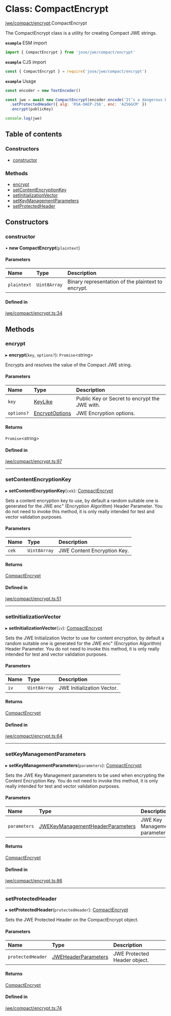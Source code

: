 # Class: CompactEncrypt

[jwe/compact/encrypt](../modules/jwe_compact_encrypt.md).CompactEncrypt

The CompactEncrypt class is a utility for creating Compact JWE strings.

**`example`** ESM import
```js
import { CompactEncrypt } from 'jose/jwe/compact/encrypt'
```

**`example`** CJS import
```js
const { CompactEncrypt } = require('jose/jwe/compact/encrypt')
```

**`example`** Usage
```js
const encoder = new TextEncoder()

const jwe = await new CompactEncrypt(encoder.encode('It’s a dangerous business, Frodo, going out your door.'))
  .setProtectedHeader({ alg: 'RSA-OAEP-256', enc: 'A256GCM' })
  .encrypt(publicKey)

console.log(jwe)
```

## Table of contents

### Constructors

- [constructor](jwe_compact_encrypt.compactencrypt.md#constructor)

### Methods

- [encrypt](jwe_compact_encrypt.compactencrypt.md#encrypt)
- [setContentEncryptionKey](jwe_compact_encrypt.compactencrypt.md#setcontentencryptionkey)
- [setInitializationVector](jwe_compact_encrypt.compactencrypt.md#setinitializationvector)
- [setKeyManagementParameters](jwe_compact_encrypt.compactencrypt.md#setkeymanagementparameters)
- [setProtectedHeader](jwe_compact_encrypt.compactencrypt.md#setprotectedheader)

## Constructors

### constructor

• **new CompactEncrypt**(`plaintext`)

#### Parameters

| Name | Type | Description |
| :------ | :------ | :------ |
| `plaintext` | `Uint8Array` | Binary representation of the plaintext to encrypt. |

#### Defined in

[jwe/compact/encrypt.ts:34](https://github.com/panva/jose/blob/v3.13.0/src/jwe/compact/encrypt.ts#L34)

## Methods

### encrypt

▸ **encrypt**(`key`, `options?`): `Promise`<string\>

Encrypts and resolves the value of the Compact JWE string.

#### Parameters

| Name | Type | Description |
| :------ | :------ | :------ |
| `key` | [KeyLike](../types/types.keylike.md) | Public Key or Secret to encrypt the JWE with. |
| `options?` | [EncryptOptions](../interfaces/types.encryptoptions.md) | JWE Encryption options. |

#### Returns

`Promise`<string\>

#### Defined in

[jwe/compact/encrypt.ts:97](https://github.com/panva/jose/blob/v3.13.0/src/jwe/compact/encrypt.ts#L97)

___

### setContentEncryptionKey

▸ **setContentEncryptionKey**(`cek`): [CompactEncrypt](jwe_compact_encrypt.compactencrypt.md)

Sets a content encryption key to use, by default a random suitable one
is generated for the JWE enc" (Encryption Algorithm) Header Parameter.
You do not need to invoke this method, it is only really intended for
test and vector validation purposes.

#### Parameters

| Name | Type | Description |
| :------ | :------ | :------ |
| `cek` | `Uint8Array` | JWE Content Encryption Key. |

#### Returns

[CompactEncrypt](jwe_compact_encrypt.compactencrypt.md)

#### Defined in

[jwe/compact/encrypt.ts:51](https://github.com/panva/jose/blob/v3.13.0/src/jwe/compact/encrypt.ts#L51)

___

### setInitializationVector

▸ **setInitializationVector**(`iv`): [CompactEncrypt](jwe_compact_encrypt.compactencrypt.md)

Sets the JWE Initialization Vector to use for content encryption, by default
a random suitable one is generated for the JWE enc" (Encryption Algorithm)
Header Parameter. You do not need to invoke this method, it is only really
intended for test and vector validation purposes.

#### Parameters

| Name | Type | Description |
| :------ | :------ | :------ |
| `iv` | `Uint8Array` | JWE Initialization Vector. |

#### Returns

[CompactEncrypt](jwe_compact_encrypt.compactencrypt.md)

#### Defined in

[jwe/compact/encrypt.ts:64](https://github.com/panva/jose/blob/v3.13.0/src/jwe/compact/encrypt.ts#L64)

___

### setKeyManagementParameters

▸ **setKeyManagementParameters**(`parameters`): [CompactEncrypt](jwe_compact_encrypt.compactencrypt.md)

Sets the JWE Key Management parameters to be used when encrypting the Content
Encryption Key. You do not need to invoke this method, it is only really
intended for test and vector validation purposes.

#### Parameters

| Name | Type | Description |
| :------ | :------ | :------ |
| `parameters` | [JWEKeyManagementHeaderParameters](../interfaces/types.jwekeymanagementheaderparameters.md) | JWE Key Management parameters. |

#### Returns

[CompactEncrypt](jwe_compact_encrypt.compactencrypt.md)

#### Defined in

[jwe/compact/encrypt.ts:86](https://github.com/panva/jose/blob/v3.13.0/src/jwe/compact/encrypt.ts#L86)

___

### setProtectedHeader

▸ **setProtectedHeader**(`protectedHeader`): [CompactEncrypt](jwe_compact_encrypt.compactencrypt.md)

Sets the JWE Protected Header on the CompactEncrypt object.

#### Parameters

| Name | Type | Description |
| :------ | :------ | :------ |
| `protectedHeader` | [JWEHeaderParameters](../interfaces/types.jweheaderparameters.md) | JWE Protected Header object. |

#### Returns

[CompactEncrypt](jwe_compact_encrypt.compactencrypt.md)

#### Defined in

[jwe/compact/encrypt.ts:74](https://github.com/panva/jose/blob/v3.13.0/src/jwe/compact/encrypt.ts#L74)
